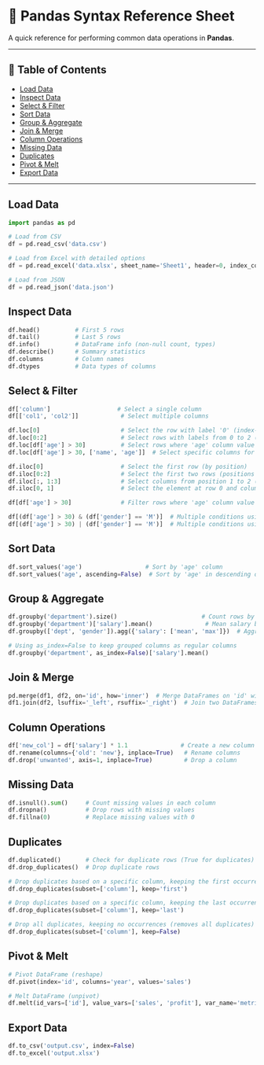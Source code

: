 # 🐼 Pandas Syntax Reference Sheet

A quick reference for performing common data operations in **Pandas**.

---

## 📌 Table of Contents

- [Load Data](#load-data)
- [Inspect Data](#inspect-data)
- [Select & Filter](#select--filter)
- [Sort Data](#sort-data)
- [Group & Aggregate](#group--aggregate)
- [Join & Merge](#join--merge)
- [Column Operations](#column-operations)
- [Missing Data](#missing-data)
- [Duplicates](#duplicates)
- [Pivot & Melt](#pivot--melt)
- [Export Data](#export-data)

---

## Load Data

```python
import pandas as pd

# Load from CSV
df = pd.read_csv('data.csv')

# Load from Excel with detailed options
df = pd.read_excel('data.xlsx', sheet_name='Sheet1', header=0, index_col=None, dtype={'col1': str}, engine='openpyxl')

# Load from JSON
df = pd.read_json('data.json')
```

## Inspect Data

```python
df.head()          # First 5 rows
df.tail()          # Last 5 rows
df.info()          # DataFrame info (non-null count, types)
df.describe()      # Summary statistics
df.columns         # Column names
df.dtypes          # Data types of columns
```

## Select & Filter

```python
df['column']                   # Select a single column
df[['col1', 'col2']]            # Select multiple columns

df.loc[0]                       # Select the row with label '0' (index-based label)
df.loc[0:2]                     # Select rows with labels from 0 to 2 (inclusive)
df.loc[df['age'] > 30]          # Select rows where 'age' column value is greater than 30
df.loc[df['age'] > 30, ['name', 'age']]  # Select specific columns for rows where 'age' > 30

df.iloc[0]                      # Select the first row (by position)
df.iloc[0:2]                    # Select the first two rows (positions 0 and 1)
df.iloc[:, 1:3]                 # Select columns from position 1 to 2 (exclusive) for all rows
df.iloc[0, 1]                   # Select the element at row 0 and column 1 (position-based)

df[df['age'] > 30]              # Filter rows where 'age' column value is greater than 30

df[(df['age'] > 30) & (df['gender'] == 'M')]  # Multiple conditions using 'and' (&)
df[(df['age'] > 30) | (df['gender'] == 'M')]  # Multiple conditions using 'or' (|)
```

## Sort Data

```python
df.sort_values('age')                  # Sort by 'age' column
df.sort_values('age', ascending=False)  # Sort by 'age' in descending order
```

## Group & Aggregate

```python
df.groupby('department').size()                        # Count rows by group
df.groupby('department')['salary'].mean()               # Mean salary by department
df.groupby(['dept', 'gender']).agg({'salary': ['mean', 'max']})  # Aggregate with multiple functions

# Using as_index=False to keep grouped columns as regular columns
df.groupby('department', as_index=False)['salary'].mean()
```

## Join & Merge

```python
pd.merge(df1, df2, on='id', how='inner')  # Merge DataFrames on 'id' with inner join
df1.join(df2, lsuffix='_left', rsuffix='_right')  # Join two DataFrames on the index
```

## Column Operations

```python
df['new_col'] = df['salary'] * 1.1               # Create a new column based on existing ones
df.rename(columns={'old': 'new'}, inplace=True)   # Rename columns
df.drop('unwanted', axis=1, inplace=True)         # Drop a column
```

## Missing Data

```python
df.isnull().sum()     # Count missing values in each column
df.dropna()           # Drop rows with missing values
df.fillna(0)          # Replace missing values with 0
```

## Duplicates

```python
df.duplicated()       # Check for duplicate rows (True for duplicates)
df.drop_duplicates()  # Drop duplicate rows

# Drop duplicates based on a specific column, keeping the first occurrence
df.drop_duplicates(subset=['column'], keep='first')

# Drop duplicates based on a specific column, keeping the last occurrence
df.drop_duplicates(subset=['column'], keep='last')

# Drop all duplicates, keeping no occurrences (removes all duplicates)
df.drop_duplicates(subset=['column'], keep=False)
```

## Pivot & Melt

```python
# Pivot DataFrame (reshape)
df.pivot(index='id', columns='year', values='sales')

# Melt DataFrame (unpivot)
df.melt(id_vars=['id'], value_vars=['sales', 'profit'], var_name='metric', value_name='value')
```

## Export Data

```python
df.to_csv('output.csv', index=False)
df.to_excel('output.xlsx')
```

